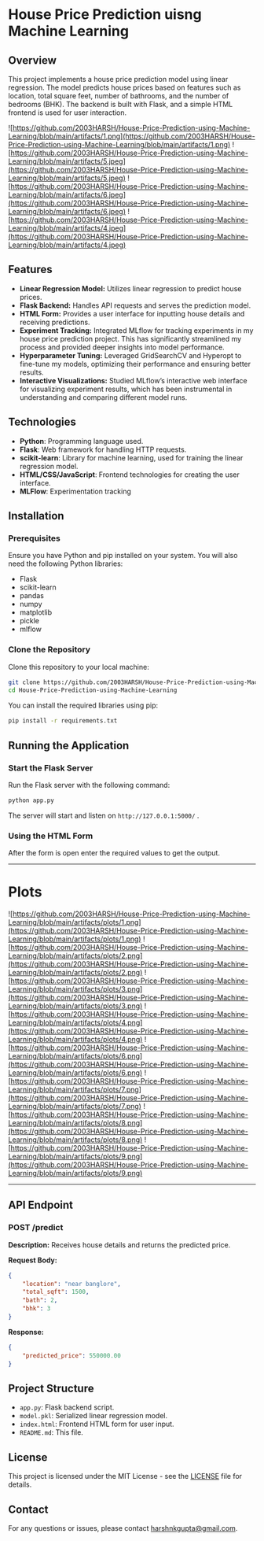 # House Price Prediction uisng Machine Learning

## Overview

This project implements a house price prediction model using linear regression. The model predicts house prices based on features such as location, total square feet, number of bathrooms, and the number of bedrooms (BHK). The backend is built with Flask, and a simple HTML frontend is used for user interaction.

![https://github.com/2003HARSH/House-Price-Prediction-using-Machine-Learning/blob/main/artifacts/1.png](https://github.com/2003HARSH/House-Price-Prediction-using-Machine-Learning/blob/main/artifacts/1.png)
![https://github.com/2003HARSH/House-Price-Prediction-using-Machine-Learning/blob/main/artifacts/5.jpeg](https://github.com/2003HARSH/House-Price-Prediction-using-Machine-Learning/blob/main/artifacts/5.jpeg)
![https://github.com/2003HARSH/House-Price-Prediction-using-Machine-Learning/blob/main/artifacts/6.jpeg](https://github.com/2003HARSH/House-Price-Prediction-using-Machine-Learning/blob/main/artifacts/6.jpeg)
![https://github.com/2003HARSH/House-Price-Prediction-using-Machine-Learning/blob/main/artifacts/4.jpeg](https://github.com/2003HARSH/House-Price-Prediction-using-Machine-Learning/blob/main/artifacts/4.jpeg)


## Features

- **Linear Regression Model:** Utilizes linear regression to predict house prices.
- **Flask Backend:** Handles API requests and serves the prediction model.
- **HTML Form:** Provides a user interface for inputting house details and receiving predictions.
- **Experiment Tracking:** Integrated MLflow for tracking experiments in my house price prediction project. This has significantly streamlined my process and provided deeper insights into model performance.
- **Hyperparameter Tuning:** Leveraged GridSearchCV and Hyperopt to fine-tune my models, optimizing their performance and ensuring better results.
- **Interactive Visualizations:** Studied MLflow’s interactive web interface for visualizing experiment results, which has been instrumental in understanding and comparing different model runs.

## Technologies

- **Python**: Programming language used.
- **Flask**: Web framework for handling HTTP requests.
- **scikit-learn**: Library for machine learning, used for training the linear regression model.
- **HTML/CSS/JavaScript**: Frontend technologies for creating the user interface.
- **MLFlow**: Experimentation tracking

## Installation

### Prerequisites

Ensure you have Python and pip installed on your system. You will also need the following Python libraries:

- Flask
- scikit-learn
- pandas
- numpy
- matplotlib
- pickle
- mlflow


### Clone the Repository

Clone this repository to your local machine:

```bash
git clone https://github.com/2003HARSH/House-Price-Prediction-using-Machine-Learning
cd House-Price-Prediction-using-Machine-Learning
```
You can install the required libraries using pip:

```bash
pip install -r requirements.txt
```

## Running the Application

### Start the Flask Server

Run the Flask server with the following command:

```bash
python app.py
```

The server will start and listen on `http://127.0.0.1:5000/` .

### Using the HTML Form

After the form is open enter the required values to get the output.

---

# Plots
![https://github.com/2003HARSH/House-Price-Prediction-using-Machine-Learning/blob/main/artifacts/plots/1.png](https://github.com/2003HARSH/House-Price-Prediction-using-Machine-Learning/blob/main/artifacts/plots/1.png)
![https://github.com/2003HARSH/House-Price-Prediction-using-Machine-Learning/blob/main/artifacts/plots/2.png](https://github.com/2003HARSH/House-Price-Prediction-using-Machine-Learning/blob/main/artifacts/plots/2.png)
![https://github.com/2003HARSH/House-Price-Prediction-using-Machine-Learning/blob/main/artifacts/plots/3.png](https://github.com/2003HARSH/House-Price-Prediction-using-Machine-Learning/blob/main/artifacts/plots/3.png)
![https://github.com/2003HARSH/House-Price-Prediction-using-Machine-Learning/blob/main/artifacts/plots/4.png](https://github.com/2003HARSH/House-Price-Prediction-using-Machine-Learning/blob/main/artifacts/plots/4.png)
![https://github.com/2003HARSH/House-Price-Prediction-using-Machine-Learning/blob/main/artifacts/plots/6.png](https://github.com/2003HARSH/House-Price-Prediction-using-Machine-Learning/blob/main/artifacts/plots/6.png)
![https://github.com/2003HARSH/House-Price-Prediction-using-Machine-Learning/blob/main/artifacts/plots/7.png](https://github.com/2003HARSH/House-Price-Prediction-using-Machine-Learning/blob/main/artifacts/plots/7.png)
![https://github.com/2003HARSH/House-Price-Prediction-using-Machine-Learning/blob/main/artifacts/plots/8.png](https://github.com/2003HARSH/House-Price-Prediction-using-Machine-Learning/blob/main/artifacts/plots/8.png)
![https://github.com/2003HARSH/House-Price-Prediction-using-Machine-Learning/blob/main/artifacts/plots/9.png](https://github.com/2003HARSH/House-Price-Prediction-using-Machine-Learning/blob/main/artifacts/plots/9.png)

---

## API Endpoint

### POST /predict

**Description:** Receives house details and returns the predicted price.

**Request Body:**

```json
{
    "location": "near banglore",
    "total_sqft": 1500,
    "bath": 2,
    "bhk": 3
}
```

**Response:**

```json
{
    "predicted_price": 550000.00
}
```

## Project Structure

- `app.py`: Flask backend script.
- `model.pkl`: Serialized linear regression model.
- `index.html`: Frontend HTML form for user input.
- `README.md`: This file.

## License

This project is licensed under the MIT License - see the [LICENSE](LICENSE) file for details.


## Contact

For any questions or issues, please contact [harshnkgupta@gmail.com](mailto:harshnkgupta@gmail.com).

